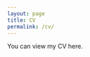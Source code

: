 ```yaml
---
layout: page
title: CV
permalink: /cv/
---
```


You can view my CV here.

<object align="center" data="../assets/TianyiLim_CV.pdf" width="800" height="1200" type='application/pdf'></object>
